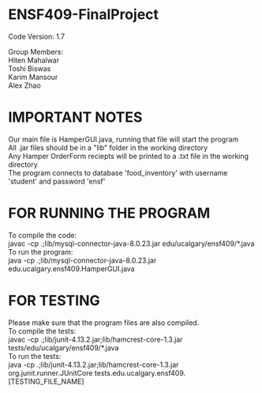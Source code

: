 # ENSF409-FinalProject

Code Version: 1.7

Group Members:  
Hiten Mahalwar  
Toshi Biswas  
Karim Mansour  
Alex Zhao  

# IMPORTANT NOTES
Our main file is HamperGUI.java, running that file will start the program  
All .jar files should be in a "lib" folder in the working directory  
Any Hamper OrderForm reciepts will be printed to a .txt file in the working directory  
The program connects to database 'food_inventory' with username 'student' and password 'ensf'  

# FOR RUNNING THE PROGRAM
To compile the code:  
    javac -cp .;lib/mysql-connector-java-8.0.23.jar edu/ucalgary/ensf409/*.java  
To run the program:  
    java -cp .;lib/mysql-connector-java-8.0.23.jar edu.ucalgary.ensf409.HamperGUI.java  

# FOR TESTING  
Please make sure that the program files are also compiled.  
To compile the tests:  
    javac -cp .;lib/junit-4.13.2.jar;lib/hamcrest-core-1.3.jar tests/edu/ucalgary/ensf409/*.java  
To run the tests:  
    java -cp .;lib/junit-4.13.2.jar;lib/hamcrest-core-1.3.jar org.junit.runner.JUnitCore tests.edu.ucalgary.ensf409.[TESTING_FILE_NAME]  

